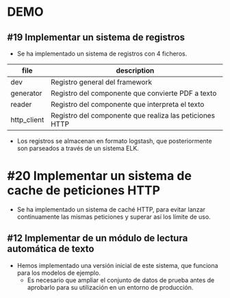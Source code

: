 # DEMO

## #19  Implementar un sistema de registros

* Se ha implementado un sistema de registros con 4 ficheros.

| file        | description                                             |
|-------------|---------------------------------------------------------|
| dev         | Registro general del framework                          | 
| generator   | Registro del componente que convierte PDF a texto       |
| reader      | Registro del componente que interpreta el texto         |
| http_client | Registro del componente que realiza las peticiones HTTP |

* Los registros se almacenan en formato logstash, que posteriormente son parseados a través de un sistema ELK.

# #20  Implementar un sistema de cache de peticiones HTTP

* Se ha implementado un sistema de caché HTTP, para evitar lanzar continuamente las mismas peticiones y superar así los
  límite de uso.

## #12 Implementar de un módulo de lectura automática de texto

* Hemos implementado una versión inicial de este sistema, que funciona para los modelos de ejemplo.
    * Es necesario que ampliar el conjunto de datos de prueba antes de aprobarlo para su utilización en un entorno de
      producción.
